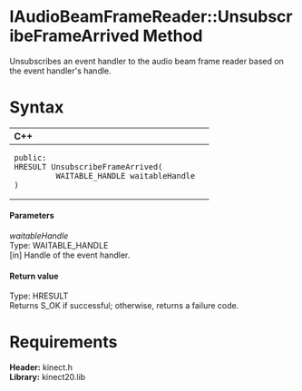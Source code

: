 IAudioBeamFrameReader::UnsubscribeFrameArrived Method  
=====================================================  

Unsubscribes an event handler to the audio beam frame reader based on the event handler's handle. <span id="syntaxSection"></span>

Syntax  
======  

<table>
<colgroup>
<col width="100%" />
</colgroup>
<thead>
<tr class="header">
<th align="left">C++</th>
</tr>
</thead>
<tbody>
<tr class="odd">
<td align="left"><pre><code>public:  
HRESULT UnsubscribeFrameArrived(  
         WAITABLE_HANDLE waitableHandle  
)</code></pre></td>
</tr>
</tbody>
</table>

<span id="ID4EG"></span>
#### Parameters  

*waitableHandle*    
Type: WAITABLE\_HANDLE  
[in] Handle of the event handler.  

<span id="ID4EP"></span>
#### Return value  

Type: HRESULT  
Returns S\_OK if successful; otherwise, returns a failure code.  

<span id="requirements"></span>

Requirements  
============  

**Header:** kinect.h  
**Library:** kinect20.lib  



<!--Please do not edit the data in the comment block below.-->
<!--
TOCTitle : UnsubscribeFrameArrived Method
RLTitle : IAudioBeamFrameReader::UnsubscribeFrameArrived Method
KeywordK : UnsubscribeFrameArrived method
KeywordK : IAudioBeamFrameReader::UnsubscribeFrameArrived method
KeywordF : IAudioBeamFrameReader::UnsubscribeFrameArrived
KeywordF : UnsubscribeFrameArrived
KeywordF : Microsoft.Kinect.kinect.IAudioBeamFrameReader.UnsubscribeFrameArrived(WAITABLE_HANDLE)
KeywordA : M:Microsoft.Kinect.kinect.IAudioBeamFrameReader.UnsubscribeFrameArrived(WAITABLE_HANDLE)
AssetID : M:Microsoft.Kinect.kinect.IAudioBeamFrameReader.UnsubscribeFrameArrived(WAITABLE_HANDLE)
Locale : en-us
CommunityContent : 1
APIType : Managed
APILocation : 
APIName : Microsoft.Kinect.kinect.IAudioBeamFrameReader::UnsubscribeFrameArrived
TargetOS : Windows
TopicType : kbSyntax
DevLang : C++
DocSet : K4Wv2
ProjType : K4Wv2Proj
Technology : Kinect for Windows
Product : Kinect for Windows SDK v2
productversion : 20
-->

